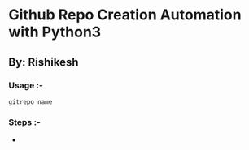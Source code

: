 # Github Repo Creation Automation with Python3

## By: Rishikesh

### Usage :-
```gitrepo name```

### Steps :-

- 